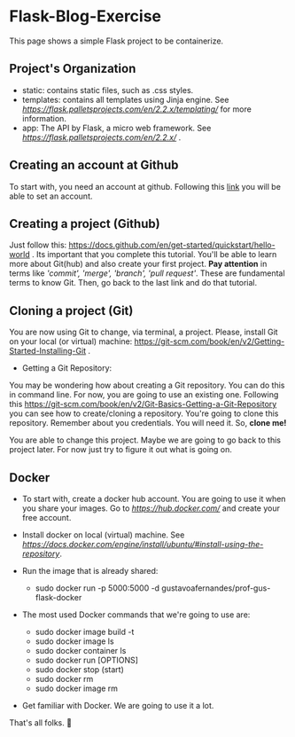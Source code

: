 # Flask-Blog-Exercise

This page shows a simple Flask project to be containerize.

## Project's Organization

* static: contains static files, such as .css styles.
* templates: contains all templates using Jinja engine. See *https://flask.palletsprojects.com/en/2.2.x/templating/* for more information.
* app: The API by Flask, a micro web framework. See *https://flask.palletsprojects.com/en/2.2.x/* .

## Creating an account at Github

To start with, you need an account at github. Following this [link](https://github.com/join) you will be able to set an account.

## Creating a project (Github)

Just follow this: https://docs.github.com/en/get-started/quickstart/hello-world . Its important that you complete this tutorial. You'll be able to learn more about Git(hub) and also create your first project. **Pay attention** in terms like *'commit', 'merge', 'branch', 'pull request'*. These are fundamental terms to know Git. Then, go back to the last link and do that tutorial.

## Cloning a project (Git)

You are now using Git to change, via terminal, a project. Please, install Git on your local (or virtual) machine: https://git-scm.com/book/en/v2/Getting-Started-Installing-Git . 

* Getting a Git Repository:

You may be wondering how about creating a Git repository. You can do this in command line. For now, you are going to use an existing one. Following this https://git-scm.com/book/en/v2/Git-Basics-Getting-a-Git-Repository you can see how to create/cloning a repository. You're going to clone this repository. Remember about you credentials. You will need it. So, **clone me!**

You are able to change this project. Maybe we are going to go back to this project later. For now just try to figure it out what is going on.

## Docker

- To start with, create a docker hub account. You are going to use it when you share your images. Go to *https://hub.docker.com/* and create your free account.

- Install docker on local (virtual) machine. See *https://docs.docker.com/engine/install/ubuntu/#install-using-the-repository*.

- Run the image that is already shared:
   - sudo docker run -p 5000:5000 -d gustavoafernandes/prof-gus-flask-docker
- The most used Docker commands that we're going to use are:
   - sudo docker image build -t <image-name>
   - sudo docker image ls
   - sudo docker container ls
   - sudo docker run [OPTIONS] <image-name or image-id>
   - sudo docker stop (start) <image-name or image-id>
   - sudo docker rm <image-name or image-id>
   - sudo docker image rm <image-name or image-id>

- Get familiar with Docker. We are going to use it a lot.

That's all folks. :rocket: